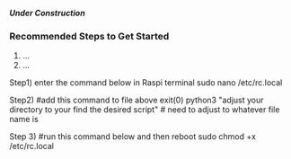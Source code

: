 ***Under Construction***

### Recommended Steps to Get Started

1. ...
2. ...

Step1) enter the command below in Raspi terminal
sudo nano /etc/rc.local

Step2)
#add this command to file above exit(0)
python3 "adjust your directory to your find the desired script" # need to adjust to whatever file name is

Step 3)
#run this command below and then reboot
sudo chmod +x /etc/rc.local
